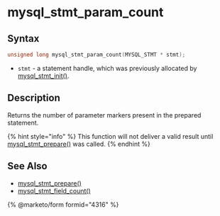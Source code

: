 # mysql\_stmt\_param\_count

## Syntax

```c
unsigned long mysql_stmt_param_count(MYSQL_STMT * stmt);
```

* `stmt` - a statement handle, which was previously allocated by [mysql\_stmt\_init()](mysql_stmt_init.md).

## Description

Returns the number of parameter markers present in the prepared statement.

{% hint style="info" %}
This function will not deliver a valid result until [mysql\_stmt\_prepare()](https://mariadb.com/kb/en/mysql_stmt_prepare\(\)) was called.
{% endhint %}

## See Also

* [mysql\_stmt\_prepare()](https://github.com/mariadb-corporation/docs-connectors/blob/test/mariadb-connector-c/mariadb-connectorc-api-prepared-statement-functions/mysql_stmt_prepare\(\)/README.md)
* [mysql\_stmt\_field\_count()](mysql_stmt_field_count.md)

{% @marketo/form formid="4316" %}

